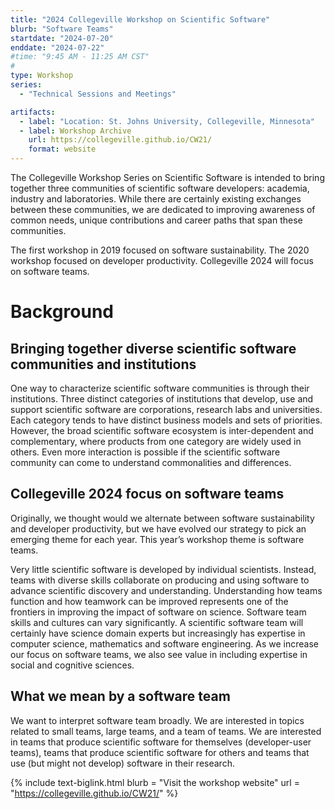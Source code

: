 ```yaml
---
title: "2024 Collegeville Workshop on Scientific Software"
blurb: "Software Teams"
startdate: "2024-07-20"
enddate: "2024-07-22"
#time: "9:45 AM - 11:25 AM CST"
#
type: Workshop 
series: 
  - "Technical Sessions and Meetings"

artifacts:
  - label: "Location: St. Johns University, Collegeville, Minnesota"
  - label: Workshop Archive
    url: https://collegeville.github.io/CW21/
    format: website
---
```


The Collegeville Workshop Series on Scientific Software is intended to bring together three communities of scientific software developers: academia, industry and laboratories. While there are certainly existing exchanges between these communities, we are dedicated to improving awareness of common needs, unique contributions and career paths that span these communities.

The first workshop in 2019 focused on software sustainability. The 2020 workshop focused on developer productivity. Collegeville 2024 will focus on software teams.

# Background

## Bringing together diverse scientific software communities and institutions

One way to characterize scientific software communities is through their institutions. Three distinct categories of institutions that develop, use and support scientific software are corporations, research labs and universities. Each category tends to have distinct business models and sets of priorities. However, the broad scientific software ecosystem is inter-dependent and complementary, where products from one category are widely used in others. Even more interaction is possible if the scientific software community can come to understand commonalities and differences.

## Collegeville 2024 focus on software teams

Originally, we thought would we alternate between software sustainability and developer productivity, but we have evolved our strategy to pick an emerging theme for each year. This year’s workshop theme is software teams.

Very little scientific software is developed by individual scientists. Instead, teams with diverse skills collaborate on producing and using software to advance scientific discovery and understanding. Understanding how teams function and how teamwork can be improved represents one of the frontiers in improving the impact of software on science. Software team skills and cultures can vary significantly. A scientific software team will certainly have science domain experts but increasingly has expertise in computer science, mathematics and software engineering. As we increase our focus on software teams, we also see value in including expertise in social and cognitive sciences.

## What we mean by a software team

We want to interpret software team broadly. We are interested in topics related to small teams, large teams, and a team of teams. We are interested in teams that produce scientific software for themselves (developer-user teams), teams that produce scientific software for others and teams that use (but might not develop) software in their research.

{%  include text-biglink.html
    blurb = "Visit the workshop website"
    url = "https://collegeville.github.io/CW21/"
%}
